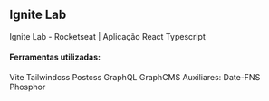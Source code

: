 ## Ignite Lab

Ignite Lab - Rocketseat | Aplicação React Typescript

#### Ferramentas utilizadas: 

Vite
Tailwindcss
Postcss
GraphQL
GraphCMS
Auxiliares:
Date-FNS
Phosphor

